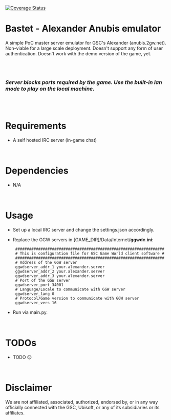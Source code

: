 [![Coverage Status](https://coveralls.io/repos/github/n-budzinski/Bastet/badge.svg?branch=main)](https://coveralls.io/github/n-budzinski/Bastet?branch=main)
# Bastet - Alexander Anubis emulator 

A simple PoC master server emulator for GSC's Alexander (anubis.2gw.net).
Non-viable for a large scale deployment. Doesn't support any form of user authentication.
Doesn't work with the demo version of the game, yet.

<br />
<br />

### ***Server blocks ports required by the game. Use the built-in lan mode to play on the local machine.***

<br />
<br />

# Requirements

- A self hosted IRC server (in-game chat)

<br />

# Dependencies

- N/A

<br />

# Usage

 - Set up a local IRC server and change the settings.json accordingly.
 - Replace the GGW servers in [GAME_DIR]/Data/Internet/**ggwdc.ini**:

        #################################################################
        # This is configuration file for GSC Game World client software #
        ################################################################# 
        # Address of the GGW server
        ggwdserver_addr_1 your.alexander.server
        ggwdserver_addr_2 your.alexander.server
        ggwdserver_addr_3 your.alexander.server
        # Port of the GGW server
        ggwdserver_port 34001
        # Language/Locale to communicate with GGW server
        ggwdserver_lang 0
        # Protocol/Game version to communicate with GGW server
        ggwdserver_vers 16
- Run via main.py.

<br />

# TODOs

- TODO 😐

<br />

# Disclaimer

We are not affiliated, associated, authorized, endorsed by, or in any way officially connected with the GSC, Ubisoft, or any of its subsidiaries or its affiliates.
